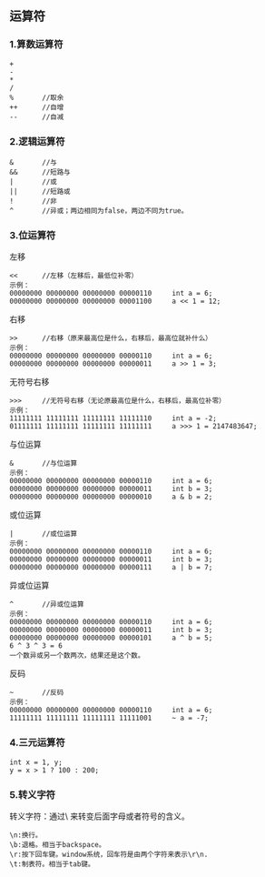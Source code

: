 ## 运算符

### 1.算数运算符

```
+
-
*
/
%		//取余
++		//自增
--		//自减
```

### 2.逻辑运算符

```
&		//与
&&		//短路与
|		//或
||		//短路或
!		//非
^		//异或；两边相同为false，两边不同为true。
```

### 3.位运算符

左移

```
<<		//左移（左移后，最低位补零）
示例：
00000000 00000000 00000000 00000110		int a = 6;
00000000 00000000 00000000 00001100		a << 1 = 12;

```

右移

```
>>		//右移（原来最高位是什么，右移后，最高位就补什么）
示例：
00000000 00000000 00000000 00000110		int a = 6;
00000000 00000000 00000000 00000011		a >> 1 = 3;
```

无符号右移

```
>>>		//无符号右移（无论原最高位是什么，右移后，最高位补零）
示例：
11111111 11111111 11111111 11111110		int a = -2;
01111111 11111111 11111111 11111111		a >>> 1 = 2147483647;
```

与位运算

```
&		//与位运算
示例：
00000000 00000000 00000000 00000110		int a = 6;
00000000 00000000 00000000 00000011		int b = 3;
00000000 00000000 00000000 00000010		a & b = 2;
```

或位运算

```
|		//或位运算
示例：
00000000 00000000 00000000 00000110		int a = 6;
00000000 00000000 00000000 00000011		int b = 3;
00000000 00000000 00000000 00000111		a | b = 7;
```

异或位运算

```
^		//异或位运算
示例：
00000000 00000000 00000000 00000110		int a = 6;
00000000 00000000 00000000 00000011		int b = 3;
00000000 00000000 00000000 00000101		a ^ b = 5;
6 ^ 3 ^ 3 = 6
一个数异或另一个数两次，结果还是这个数。
```

反码

```
~		//反码
示例：
00000000 00000000 00000000 00000110		int a = 6;
11111111 11111111 11111111 11111001		~ a = -7;
```

### 4.三元运算符

```
int x = 1, y;
y = x > 1 ? 100 : 200;
```

### 5.转义字符

转义字符：通过\ 来转变后面字母或者符号的含义。

```
\n:换行。
\b:退格。相当于backspace。
\r:按下回车键。window系统，回车符是由两个字符来表示\r\n.
\t:制表符。相当于tab键。		
```